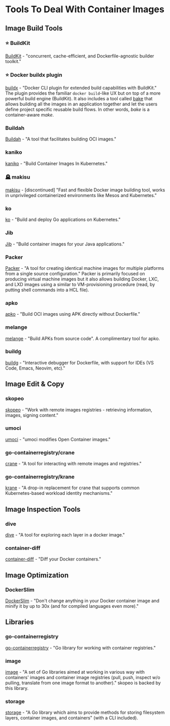 # Tools To Deal With Container Images

## Image Build Tools

### ⭐ BuildKit

<a href="https://github.com/moby/buildkit">BuildKit</a> - "concurrent, cache-efficient, and Dockerfile-agnostic builder toolkit."

### ⭐ Docker buildx plugin

<a href="https://github.com/docker/buildx">buildx</a> - "Docker CLI plugin for extended build capabilities with BuildKit." The plugin provides the familiar `docker build`-like UX but on top of a more powerful build engine (BuildKit). It also includes a tool called <a href="https://github.com/docker/buildx/blob/master/docs/reference/buildx_bake.md">bake</a> that allows building all the images in an application together and let the users define project specific reusable build flows. In other words, _bake_ is a container-aware _make_.

### Buildah

<a href="https://github.com/containers/buildah">Buildah</a> - "A tool that facilitates building OCI images."

### kaniko

<a href="https://github.com/GoogleContainerTools/kaniko">kaniko</a> - "Build Container Images In Kubernetes."

### 🪦 makisu

<a href="https://github.com/uber-archive/makisu">makisu</a> - [discontinued] "Fast and flexible Docker image building tool, works in unprivileged containerized environments like Mesos and Kubernetes."

### ko

<a href="https://github.com/ko-build/ko">ko</a> - "Build and deploy Go applications on Kubernetes."

### Jib

<a href="https://github.com/GoogleContainerTools/jib">Jib</a> - "Build container images for your Java applications."

### Packer

<a href="https://github.com/hashicorp/packer">Packer</a> - "A tool for creating identical machine images for multiple platforms from a single source configuration." Packer is primarily focused on producing virtual machine images but it also allows building Docker, LXC, and LXD images using a similar to VM-provisioning procedure (read, by putting shell commands into a HCL file).

### apko

<a href="https://github.com/chainguard-dev/apko">apko</a> - "Build OCI images using APK directly without Dockerfile."

### melange

<a href="https://github.com/chainguard-dev/melange">melange</a> - "Build APKs from source code". A complimentary tool for apko.

### buildg

<a href="https://github.com/ktock/buildg">buildg</a> - "Interactive debugger for Dockerfile, with support for IDEs (VS Code, Emacs, Neovim, etc)."


## Image Edit & Copy

### skopeo

<a href="https://github.com/containers/skopeo">skopeo</a> - "Work with remote images registries - retrieving information, images, signing content."

### umoci

<a href="https://github.com/opencontainers/umoci">umoci</a> - "umoci modifies Open Container images."

### go-containerregistry/crane

<a href="https://github.com/google/go-containerregistry/blob/main/cmd/crane/README.md">crane</a> - "A tool for interacting with remote images and registries."

### go-containerregistry/krane

<a href="https://github.com/google/go-containerregistry/blob/main/cmd/krane/README.md">krane</a> - "A drop-in replacement for crane that supports common Kubernetes-based workload identity mechanisms."


## Image Inspection Tools

### dive

<a href="https://github.com/wagoodman/dive">dive</a> - "A tool for exploring each layer in a docker image."

### container-diff

<a href="https://github.com/GoogleContainerTools/container-diff">container-diff</a> - "Diff your Docker containers."


## Image Optimization

### DockerSlim

<a href="https://github.com/docker-slim/docker-slim">DockerSlim</a> - "Don't change anything in your Docker container image and minify it by up to 30x (and for compiled languages even more)."


## Libraries

### go-containerregistry

<a href="https://github.com/google/go-containerregistry">go-containerregistry</a> - "Go library for working with container registries."

### image

<a href="https://github.com/containers/image">image</a> - "A set of Go libraries aimed at working in various way with containers' images and container image registries (pull, push, inspect w/o pulling, translate from one image format to another)." skopeo is backed by this library.

### storage

<a href="https://github.com/containers/storage">storage</a> - "A Go library which aims to provide methods for storing filesystem layers, container images, and containers" (with a CLI included).